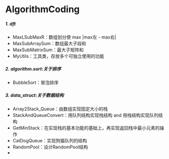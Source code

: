 # AlgorithmCoding
##### 1. dft
- MaxLSubMaxR：数组划分使 max |max左 - max右|
- MaxSubArraySum：数组最大子段和
- MaxSubMatrixSum：最大子矩阵和
- MyUtils：工具类，存放多个可独立使用的功能



##### 2. algorithm.sort:关于排序
- BubbleSort：冒泡排序


##### 3. data_struct:关于数据结构
- Array2Stack_Queue：由数组实现固定大小的栈
- StackAndQueueConvert：用队列结构实现栈结构 and 用栈结构实现队列结构
- GetMinStack：在实现栈的基本功能的基础上，再实现返回栈中最小元素的操作
- CatDogQueue：实现狗猫队列的结构
- RandomPool：设计RandomPool结构
- 


